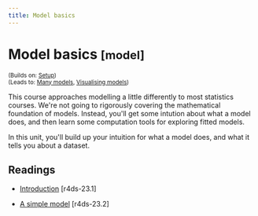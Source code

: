 ```yaml
---
title: Model basics
---
```


<!-- Generated automatically from model-basics.yml. Do not edit by hand -->

# Model basics <small class='model'>[model]</small>
<small>(Builds on: [Setup](setup.md))</small>  
<small>(Leads to: [Many models](model-many.md), [Visualising models](model-vis.md))</small>

This course approaches modelling a little differently to most statistics
courses. We're not going to rigorously covering the mathematical foundation
of models. Instead, you'll get some intution about what a model does,
and then learn some computation tools for exploring fitted models.

In this unit, you'll build up your intuition for what a model does, and what
it tells you about a dataset.

## Readings

  * [Introduction](http://r4ds.had.co.nz/model-basics.html#introduction-15) [r4ds-23.1]

  * [A simple model](http://r4ds.had.co.nz/model-basics.html#a-simple-model) [r4ds-23.2]


